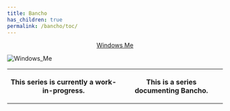 ```yaml
---
title: Bancho
has_children: true
permalink: /bancho/toc/
---
```


<t><center>[Windows Me](https://osu.ppy.sh/users/28893698)</center>
<link rel="stylesheet" href=".././profile.css"></t>

![Windows_Me](https://a.ppy.sh/28893698_q.jpeg#author "Windows_Me")

<table>
<tbody><tr>
<th>
This series is currently a work-in-progress.
</th><th>

This is a series documenting Bancho.
</table>

